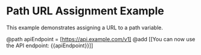 # Path URL Assignment Example

This example demonstrates assigning a URL to a path variable.

@path apiEndpoint = [https://api.example.com/v1]
@add [[You can now use the API endpoint: {{apiEndpoint}}]]